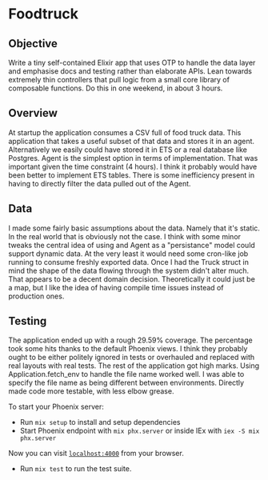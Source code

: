 # Foodtruck

## Objective
Write a tiny self-contained Elixir app that uses OTP to handle the data layer and emphasise docs and testing rather than elaborate APIs.
Lean towards extremely thin controllers that pull logic from a small core library of composable functions.
Do this in one weekend, in about 3 hours.

## Overview
At startup the application consumes a CSV full of food truck data.
This application that takes a useful subset of that data and stores it in an agent.
Alternatively we easily could have stored it in ETS or a real database like Postgres.
Agent is the simplest option in terms of implementation. That was important given the time constraint (4 hours).
I think it probably would have been better to implement ETS tables. There is some inefficiency present in having to
directly filter the data pulled out of the Agent.

## Data
I made some fairly basic assumptions about the data. Namely that it's static.
In the real world that is obviously not the case.
I think with some minor tweaks the central idea of using and Agent as a "persistance" model could support dynamic data.
At the very least it would need some cron-like job running to consume freshly exported data.
Once I had the Truck struct in mind the shape of the data flowing through the system didn't alter much.
That appears to be a decent domain decision.
Theoretically it could just be a map, but I like the idea of having compile time issues instead of production ones.

## Testing
The application ended up with a rough 29.59% coverage. The percentage took some hits thanks to the default Phoenix views.
I think they probably ought to be either politely ignored in tests or overhauled and replaced with real layouts with real tests.
The rest of the application got high marks. Using Application.fetch_env to handle the file name worked well. I was able to specify
the file name as being different between environments. Directly made code more testable, with less elbow grease.

To start your Phoenix server:

  * Run `mix setup` to install and setup dependencies
  * Start Phoenix endpoint with `mix phx.server` or inside IEx with `iex -S mix phx.server`

Now you can visit [`localhost:4000`](http://localhost:4000) from your browser.

  * Run `mix test` to run the test suite.
